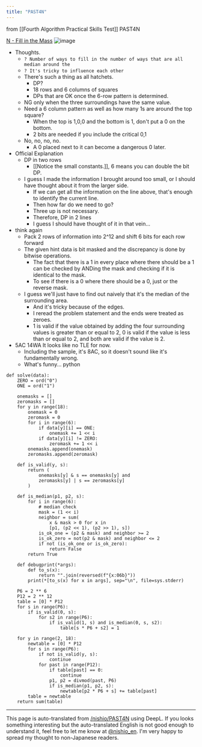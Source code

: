 ```yaml
---
title: "PAST4N"
---
```


from  [[Fourth Algorithm Practical Skills Test]]
PAST4N

[N - Fill in the Mass](https://atcoder.jp/contests/past202010-open/tasks/past202010_n)
![image](https://gyazo.com/68a9ca92e218c196afc3b9fe1065c77f/thumb/1000)

- Thoughts.
    - `? Number of ways to fill in the number of ways that are all median around the`
    - `? It's tricky to influence each other`
    - There's such a thing as all hatchets.
        - DP?
        - 18 rows and 6 columns of squares
        - DPs that are OK once the 6-row pattern is determined.
    - NG only when the three surroundings have the same value.
    - Need a 6 column pattern as well as how many 1s are around the top square?
        - When the top is 1,0,0 and the bottom is 1, don't put a 0 on the bottom.
        - 2 bits are needed if you include the critical 0,1
    - No, no, no, no.
        - A 0 placed next to it can become a dangerous 0 later.
- Official Explanation
    - DP in two rows
        - [[Notice the small constants.]], 6 means you can double the bit DP.
    - I guess I made the information I brought around too small, or I should have thought about it from the larger side.
        - If we can get all the information on the line above, that's enough to identify the current line.
        - Then how far do we need to go?
        - Three up is not necessary.
        - Therefore, DP in 2 lines
        - I guess I should have thought of it in that vein...
- think again
    - Pack 2 rows of information into 2^12 and shift 6 bits for each row forward
    - The given hint data is bit masked and the discrepancy is done by bitwise operations.
        - The fact that there is a 1 in every place where there should be a 1 can be checked by ANDing the mask and checking if it is identical to the mask.
        - To see if there is a 0 where there should be a 0, just or the reverse mask.
    - I guess we'll just have to find out naively that it's the median of the surrounding area.
        - And it's tricky because of the edges.
        - I reread the problem statement and the ends were treated as zeroes.
        - 1 is valid if the value obtained by adding the four surrounding values is greater than or equal to 2, 0 is valid if the value is less than or equal to 2, and both are valid if the value is 2.
- 5AC 14WA It looks like no TLE for now.
    - Including the sample, it's 8AC, so it doesn't sound like it's fundamentally wrong.
    - What's funny...
python

```
def solve(data):
    ZERO = ord("0")
    ONE = ord("1")

    onemasks = []
    zeromasks = []
    for y in range(18):
        onemask = 0
        zeromask = 0
        for i in range(6):
            if data[y][i] == ONE:
                onemask += 1 << i
            if data[y][i] != ZERO:
                zeromask += 1 << i
        onemasks.append(onemask)
        zeromasks.append(zeromask)

    def is_valid(y, s):
        return (
            onemasks[y] & s == onemasks[y] and
            zeromasks[y] | s == zeromasks[y]
        )

    def is_median(p1, p2, s):
        for i in range(6):
            # median check
            mask = (1 << i)
            neighbor = sum(
                x & mask > 0 for x in
                [p1, (p2 << 1), (p2 >> 1), s])
            is_ok_one = (p2 & mask) and neighbor >= 2
            is_ok_zero = not(p2 & mask) and neighbor <= 2
            if not (is_ok_one or is_ok_zero):
                return False
        return True

    def debugprint(*args):
        def to_s(x):
            return "".join(reversed(f"{x:06b}"))
        print(*[to_s(x) for x in args], sep="\n", file=sys.stderr)

    P6 = 2 ** 6
    P12 = 2 ** 12
    table = [0] * P12
    for s in range(P6):
        if is_valid(0, s):
            for s2 in range(P6):
                if is_valid(1, s) and is_median(0, s, s2):
                    table[s * P6 + s2] = 1

    for y in range(2, 18):
        newtable = [0] * P12
        for s in range(P6):
            if not is_valid(y, s):
                continue
            for past in range(P12):
                if table[past] == 0:
                    continue
                p1, p2 = divmod(past, P6)
                if is_median(p1, p2, s):
                    newtable[p2 * P6 + s] += table[past]
        table = newtable
    return sum(table)
```



---
This page is auto-translated from [/nishio/PAST4N](https://scrapbox.io/nishio/PAST4N) using DeepL. If you looks something interesting but the auto-translated English is not good enough to understand it, feel free to let me know at [@nishio_en](https://twitter.com/nishio_en). I'm very happy to spread my thought to non-Japanese readers.